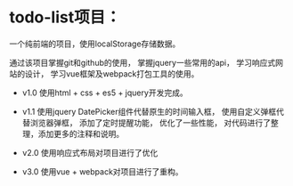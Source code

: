 # todo-list项目：

一个纯前端的项目，使用localStorage存储数据。

通过该项目掌握git和github的使用，
掌握jquery一些常用的api，
学习响应式网站的设计，
学习vue框架及webpack打包工具的使用。


* v1.0  使用html + css + es5 + jquery开发完成。

* v1.1  使用jquery DatePicker组件代替原生的时间输入框，
        使用自定义弹框代替浏览器弹框，
        添加了定时提醒功能，
        优化了一些性能，
        对代码进行了整理，添加更多的注释和说明。

* v2.0  使用响应式布局对项目进行了优化

* v3.0  使用vue + webpack对项目进行了重构。
    